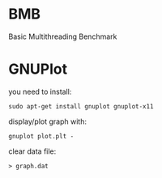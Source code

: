 # BMB
Basic Multithreading Benchmark

# GNUPlot

you need to install:

	sudo apt-get install gnuplot gnuplot-x11

display/plot graph with:

	gnuplot plot.plt - 

clear data file:

	> graph.dat
